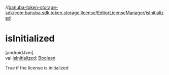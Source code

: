 //[banuba-token-storage-sdk](../../../index.md)/[com.banuba.sdk.token.storage.license](../index.md)/[EditorLicenseManager](index.md)/[isInitialized](is-initialized.md)

# isInitialized

[androidJvm]\
val [isInitialized](is-initialized.md): [Boolean](https://kotlinlang.org/api/latest/jvm/stdlib/kotlin/-boolean/index.html)

True if the license is initialized
